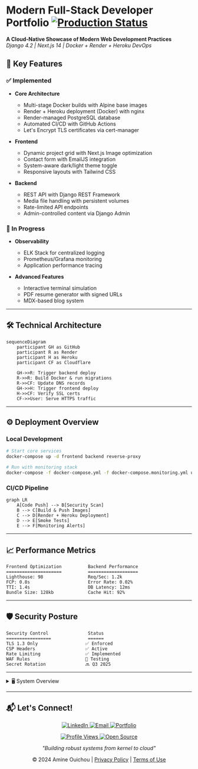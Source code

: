 # Modern Full-Stack Developer Portfolio [![Production Status](https://img.shields.io/badge/status-live-success?style=flat-square&logo=azure-devops)](https://aouichou.me)

**A Cloud-Native Showcase of Modern Web Development Practices**  
*Django 4.2 | Next.js 14 | Docker + Render + Heroku DevOps*

## 📌 Key Features

### ✅ Implemented
- **Core Architecture**
  - Multi-stage Docker builds with Alpine base images
  - Render + Heroku deployment (Docker) with nginx
  - Render-managed PostgreSQL database
  - Automated CI/CD with GitHub Actions
  - Let's Encrypt TLS certificates via cert-manager

- **Frontend**
  - Dynamic project grid with Next.js Image optimization
  - Contact form with EmailJS integration
  - System-aware dark/light theme toggle
  - Responsive layouts with Tailwind CSS

- **Backend**
  - REST API with Django REST Framework
  - Media file handling with persistent volumes
  - Rate-limited API endpoints
  - Admin-controlled content via Django Admin

### 🚧 In Progress
- **Observability**
  - ELK Stack for centralized logging
  - Prometheus/Grafana monitoring
  - Application performance tracing

- **Advanced Features**
  - Interactive terminal simulation
  - PDF resume generator with signed URLs
  - MDX-based blog system

---

## 🛠 Technical Architecture

```mermaid
sequenceDiagram
    participant GH as GitHub
    participant R as Render
    participant H as Heroku
    participant CF as Cloudflare
    
    GH->>R: Trigger backend deploy
    R->>R: Build Docker & run migrations
    R->>CF: Update DNS records
    GH->>H: Trigger frontend deploy
    H->>CF: Verify SSL certs
    CF->>User: Serve HTTPS traffic
```

---

## ⚙️ Deployment Overview

### Local Development
```bash
# Start core services
docker-compose up -d frontend backend reverse-proxy

# Run with monitoring stack
docker-compose -f docker-compose.yml -f docker-compose.monitoring.yml up
```

### CI/CD Pipeline
```mermaid
graph LR
    A[Code Push] --> B[Security Scan]
    B --> C[Build & Push Images]
    C --> D[Render + Heroku Deployment]
    D --> E[Smoke Tests]
    E --> F[Monitoring Alerts]
```

---

## 📈 Performance Metrics

```text
Frontend Optimization          Backend Performance
=====================          ===================
Lighthouse: 98                 Req/Sec: 1.2k       
FCP: 0.8s                      Error Rate: 0.02%   
TTI: 1.4s                      DB Latency: 12ms    
Bundle Size: 128kb             Cache Hit: 92%      
```

---

## 🛡 Security Posture

```text
Security Control               Status
=================              ======
TLS 1.3 Only                  ✅ Enforced
CSP Headers                   ✅ Active
Rate Limiting                 ✅ Implemented
WAF Rules                     🚧 Testing
Secret Rotation               🔜 Q3 2025
```

---

<details>
<summary>🖥 System Overview</summary>

```text
System Components              Version
==================             =======
Django                         v5.0.11
Next.js                        v15.1.6
```
</details>

---

## 📬 Let's Connect!

<p align="center">
  <a href="https://www.linkedin.com/in/amine-ouichou-168236345" target="_blank">
    <img src="https://img.shields.io/badge/LinkedIn-0A66C2?style=for-the-badge&logo=linkedin&logoColor=white" alt="LinkedIn">
  </a>
  <a href="mailto:aouichou.gmail.com">
    <img src="https://img.shields.io/badge/Email-EA4335?style=for-the-badge&logo=gmail&logoColor=white" alt="Email">
  </a>
  <a href="https://aouichou.me">
    <img src="https://img.shields.io/badge/Portfolio-FF4088?style=for-the-badge&logo=react&logoColor=white" alt="Portfolio">
  </a>
</p>

<p align="center">
  <a href="https://github.com/aouichou">
    <img src="https://komarev.com/ghpvc/?username=aouichou&label=Profile%20Views&color=0e75b6&style=flat" alt="Profile Views">
  </a>
  <a href="https://github.com/aouichou?tab=repositories">
    <img src="https://img.shields.io/badge/Open_Source-181717?style=flat&logo=github&logoColor=white" alt="Open Source">
  </a>
</p>

<p align="center">
  <em>"Building robust systems from kernel to cloud"</em>
</p>

<p align="center">
  © 2024 Amine Ouichou | <a href="https://aouichou.me/privacy">Privacy Policy</a> | <a href="https://aouichou.me/terms">Terms of Use</a>
</p>
